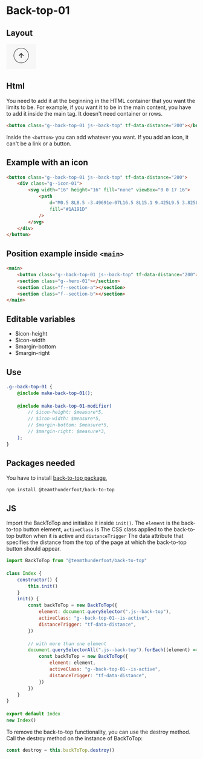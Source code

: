 # Back-top-01

## Layout

![alt text][back-top-01]

[back-top-01]: /src/img/global-components/back-top/back-top-01.png

## Html

You need to add it at the beginning in the HTML container that you want the limits to be. For example, if you want it to be in the main content, you have to add it inside the main tag. It doesn't need container or rows.

```html
<button class="g--back-top-01 js--back-top" tf-data-distance="200"></button>
```

Inside the `<button>` you can add whatever you want. If you add an icon, it can't be a link or a button.

## Example with an icon

```html
<button class="g--back-top-01 js--back-top" tf-data-distance="200">
    <div class="g--icon-01">
        <svg width="16" height="16" fill="none" viewBox="0 0 17 16">
            <path
                d="M0.5 8L8.5 -3.49691e-07L16.5 8L15.1 9.425L9.5 3.825L9.5 16L7.5 16L7.5 3.825L1.9 9.425L0.5 8Z"
                fill="#1A191D"
            />
        </svg>
    </div>
</button>
```

## Position example inside `<main>`

```html
<main>
    <button class="g--back-top-01 js--back-top" tf-data-distance="200"></button>
    <section class="g--hero-01"></section>
    <section class="f--section-a"></section>
    <section class="f--section-b"></section>
</main>
```

## Editable variables

-   $icon-height
-   $icon-width
-   $margin-bottom
-   $margin-right

## Use

```scss
.g--back-top-01 {
    @include make-back-top-01();

    @include make-back-top-01-modifier(
        // $icon-height: $measure*5,
        // $icon-width: $measure*5,
        // $margin-bottom: $measure*5,
        // $margin-right: $measure*3,
    );
}
```

## Packages needed

You have to install [back-to-top package](https://www.npmjs.com/package/@teamthunderfoot/back-to-top),

```sh
npm install @teamthunderfoot/back-to-top
```

## JS

Import the BackToTop and initialize it inside `init()`. The `element` is the back-to-top button element, `activeClass` is The CSS class applied to the back-to-top button when it is active and `distanceTrigger` The data attribute that specifies the distance from the top of the page at which the back-to-top button should appear.

```js
import BackToTop from "@teamthunderfoot/back-to-top"

class Index {
    constructor() {
        this.init()
    }
    init() {
        const backToTop = new BackToTop({
            element: document.querySelector(".js--back-top"),
            activeClass: "g--back-top-01--is-active",
            distanceTrigger: "tf-data-distance",
        })

        // with more than one element
        document.querySelectorAll(".js--back-top").forEach((element) => {
            const backToTop = new BackToTop({
                element: element,
                activeClass: "g--back-top-01--is-active",
                distanceTrigger: "tf-data-distance",
            })
        })
    }
}

export default Index
new Index()
```

To remove the back-to-top functionality, you can use the destroy method. Call the destroy method on the instance of BackToTop:

```js
const destroy = this.backToTop.destroy()
```
